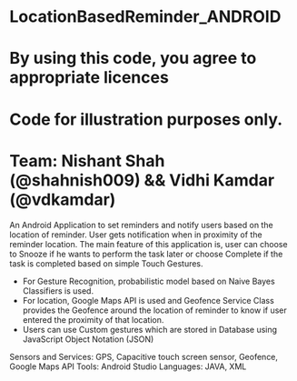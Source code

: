# LocationBasedReminder_ANDROID

# By using this code, you agree to appropriate licences

# Code for illustration purposes only.

# Team: Nishant Shah (@shahnish009) && Vidhi Kamdar (@vdkamdar)

An Android Application to set reminders and notify users based on the location of reminder. User gets notification when in proximity of the reminder location.
The main feature of this application is, user can choose to Snooze if he wants to perform the task later or choose Complete if the task is completed based on simple Touch Gestures.

- For Gesture Recognition, probabilistic model based on Naive Bayes Classifiers is used.
- For location, Google Maps API is used and Geofence Service Class provides the Geofence around the location of reminder to know if user entered the proximity of that location.
- Users can use Custom gestures which are stored in Database using JavaScript Object Notation (JSON)

Sensors and Services: GPS, Capacitive touch screen sensor, Geofence, Google Maps API
Tools: Android Studio
Languages: JAVA, XML
